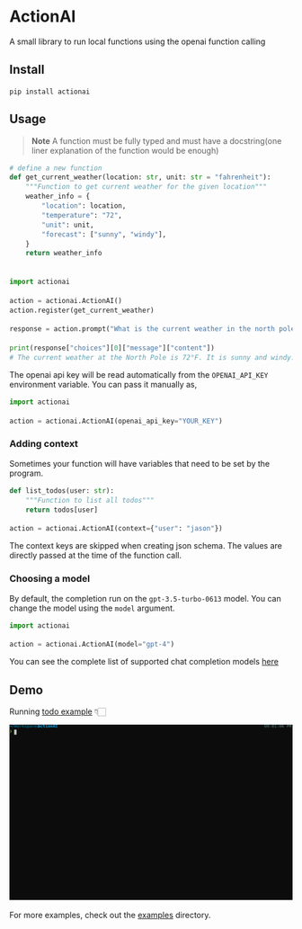 # ActionAI

A small library to run local functions using the openai function calling

## Install

```shell
pip install actionai
```

## Usage

> **Note**
> A function must be fully typed and must have a docstring(one liner explanation of the function would be enough)

```python
# define a new function
def get_current_weather(location: str, unit: str = "fahrenheit"):
    """Function to get current weather for the given location"""
    weather_info = {
        "location": location,
        "temperature": "72",
        "unit": unit,
        "forecast": ["sunny", "windy"],
    }
    return weather_info


import actionai

action = actionai.ActionAI()
action.register(get_current_weather)

response = action.prompt("What is the current weather in the north pole?")

print(response["choices"][0]["message"]["content"])
# The current weather at the North Pole is 72°F. It is sunny and windy.
```

The openai api key will be read automatically from the `OPENAI_API_KEY` environment variable. You can pass it manually as,

```python
import actionai

action = actionai.ActionAI(openai_api_key="YOUR_KEY")
```

### Adding context

Sometimes your function will have variables that need to be set by the program.

```python
def list_todos(user: str):
    """Function to list all todos"""
    return todos[user]

action = actionai.ActionAI(context={"user": "jason"})
```

The context keys are skipped when creating json schema. The values are directly passed at the time of the function call.

### Choosing a model

By default, the completion run on the `gpt-3.5-turbo-0613` model. You can change the model using the `model` argument.

```python
import actionai

action = actionai.ActionAI(model="gpt-4")
```

You can see the complete list of supported chat completion models [here](https://platform.openai.com/docs/models/model-endpoint-compatibility)

## Demo

Running [todo example](https://github.com/amalshaji/actionai/blob/main/examples/todo.py) 👇🏻

![todo demo](https://raw.githubusercontent.com/amalshaji/actionai/main/examples/demo.svg)

For more examples, check out the [examples](https://github.com/amalshaji/actionai/tree/main/examples) directory.
